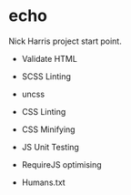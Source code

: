 echo
====

Nick Harris project start point.

* Validate HTML

* SCSS Linting
* uncss
* CSS Linting
* CSS Minifying

* JS Unit Testing
* RequireJS optimising

* Humans.txt
